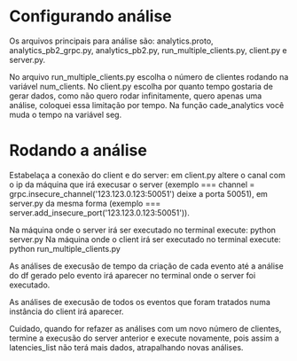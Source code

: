 # Configurando análise

Os arquivos principais para análise são: analytics.proto, analytics_pb2_grpc.py, analytics_pb2.py, run_multiple_clients.py, client.py e server.py.

No arquivo run_multiple_clients.py escolha o número de clientes rodando na variável num_clients.
No client.py escolha por quanto tempo gostaria de gerar dados, como não quero rodar infinitamente, quero apenas uma análise, coloquei essa limitação por tempo. Na função cade_analytics você muda o tempo na variável seg.

# Rodando a análise

Estabelaça a conexão do client e do server: em client.py altere o canal com o ip da máquina que irá execusar o server (exemplo === channel = grpc.insecure_channel('123.123.0.123:50051') deixe a porta 50051), em server.py
da mesma forma  (exemplo === server.add_insecure_port('123.123.0.123:50051')).

Na máquina onde o server irá ser executado no terminal execute: python server.py
Na máquina onde o client irá ser executado no terminal execute: python run_multiple_clients.py

As análises de execusão de tempo da criação de cada evento até a análise do df gerado pelo evento irá aparecer no terminal onde o server foi executado. 

As análises de execusão de todos os eventos que foram tratados numa instância do client irá aparecer.

Cuidado, quando for refazer as análises com um novo número de clientes, termine a execusão do server anterior e execute novamente, pois assim a latencies_list não terá mais dados, atrapalhando novas análises. 
